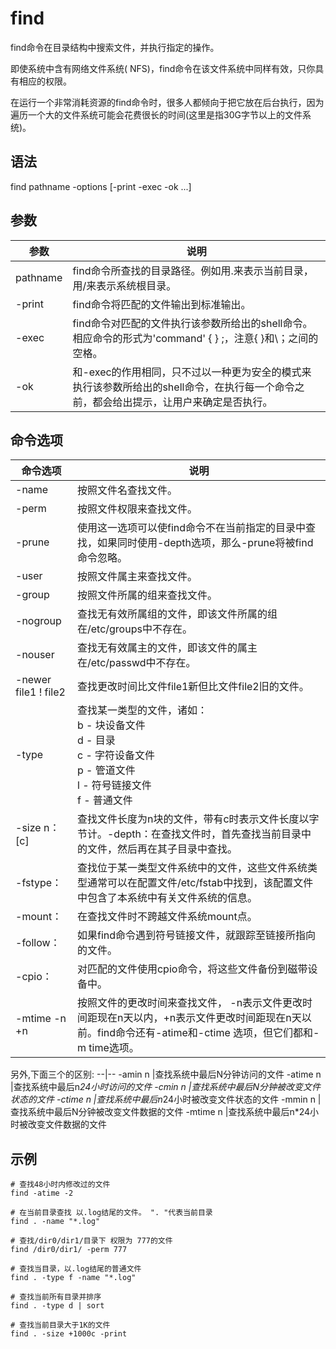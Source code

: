 # find

find命令在目录结构中搜索文件，并执行指定的操作。

即使系统中含有网络文件系统( NFS)，find命令在该文件系统中同样有效，只你具有相应的权限。

在运行一个非常消耗资源的find命令时，很多人都倾向于把它放在后台执行，因为遍历一个大的文件系统可能会花费很长的时间(这里是指30G字节以上的文件系统)。


## 语法
find pathname -options [-print -exec -ok ...]

## 参数
参数| 说明
--|--
pathname|find命令所查找的目录路径。例如用.来表示当前目录，用/来表示系统根目录。 
-print|find命令将匹配的文件输出到标准输出。 
-exec|find命令对匹配的文件执行该参数所给出的shell命令。相应命令的形式为'command' {  } \;，注意{   }和\；之间的空格。 
-ok|和-exec的作用相同，只不过以一种更为安全的模式来执行该参数所给出的shell命令，在执行每一个命令之前，都会给出提示，让用户来确定是否执行。

## 命令选项
命令选项|说明
--|--
-name   |按照文件名查找文件。
-perm   |按照文件权限来查找文件。
-prune  |使用这一选项可以使find命令不在当前指定的目录中查找，如果同时使用-depth选项，那么-prune将被find命令忽略。
-user   |按照文件属主来查找文件。
-group  |按照文件所属的组来查找文件。
-nogroup  |查找无有效所属组的文件，即该文件所属的组在/etc/groups中不存在。
-nouser   |查找无有效属主的文件，即该文件的属主在/etc/passwd中不存在。
-newer file1 ! file2  |查找更改时间比文件file1新但比文件file2旧的文件。
-type  |查找某一类型的文件，诸如：<br>b - 块设备文件<br>d - 目录<br>c - 字符设备文件<br>p - 管道文件<br>l - 符号链接文件<br>f - 普通文件
-size n：[c] |查找文件长度为n块的文件，带有c时表示文件长度以字节计。-depth：在查找文件时，首先查找当前目录中的文件，然后再在其子目录中查找。
-fstype：|查找位于某一类型文件系统中的文件，这些文件系统类型通常可以在配置文件/etc/fstab中找到，该配置文件中包含了本系统中有关文件系统的信息。
-mount：|在查找文件时不跨越文件系统mount点。
-follow：|如果find命令遇到符号链接文件，就跟踪至链接所指向的文件。
-cpio：|对匹配的文件使用cpio命令，将这些文件备份到磁带设备中。
-mtime -n +n  |按照文件的更改时间来查找文件， -n表示文件更改时间距现在n天以内，+n表示文件更改时间距现在n天以前。find命令还有-atime和-ctime 选项，但它们都和-m time选项。

另外,下面三个的区别:
--|--
-amin n |查找系统中最后N分钟访问的文件
-atime n  |查找系统中最后n*24小时访问的文件
-cmin n |查找系统中最后N分钟被改变文件状态的文件
-ctime n |查找系统中最后n*24小时被改变文件状态的文件
-mmin n   |查找系统中最后N分钟被改变文件数据的文件
-mtime n  |查找系统中最后n*24小时被改变文件数据的文件


## 示例
```
# 查找48小时内修改过的文件 
find -atime -2

# 在当前目录查找 以.log结尾的文件。 ". "代表当前目录 
find . -name "*.log"

# 查找/dir0/dir1/目录下 权限为 777的文件
find /dir0/dir1/ -perm 777

# 查找当目录，以.log结尾的普通文件 
find . -type f -name "*.log"

# 查找当前所有目录并排序
find . -type d | sort

# 查找当前目录大于1K的文件 
find . -size +1000c -print
```

